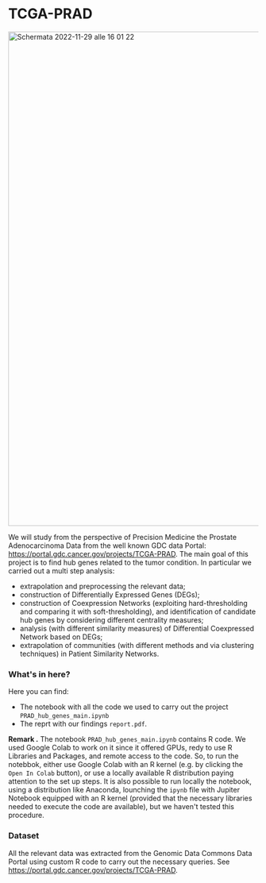 # TCGA-PRAD
<img width="996" alt="Schermata 2022-11-29 alle 16 01 22" src="https://user-images.githubusercontent.com/91341004/204564258-466abba8-bc3b-43c0-b693-1ccd0d8f223d.png">

We will study from the perspective of Precision Medicine the 	Prostate Adenocarcinoma Data from the well known GDC data Portal: https://portal.gdc.cancer.gov/projects/TCGA-PRAD. The main goal of this project is to find hub genes related to the tumor condition. In particular we carried out a multi step analysis:
- extrapolation and preprocessing the relevant data;
- construction of Differentially Expressed Genes (DEGs);
- construction of Coexpression Networks (exploiting hard-thresholding and comparing it with soft-thresholding), and identification of candidate hub genes by considering different centrality measures;
- analysis (with different similarity measures) of Differential Coexpressed Network based on DEGs;
- extrapolation of communities (with different methods and via clustering techniques) in Patient Similarity Networks.

### What's in here?
Here you can find:
- The notebook with all the code we used to carry out the project `PRAD_hub_genes_main.ipynb` 
- The reprt with our findings `report.pdf`.

**Remark .** The notebook `PRAD_hub_genes_main.ipynb` contains R code. We used Google Colab to work on it since it offered GPUs, redy to use R Libraries and Packages, and remote access to the code. So, to run the notebbok, either use Google Colab with an R kernel (e.g. by clicking the `Open In Colab` button), or use a locally available R distribution paying attention to the set up steps. It is also possible to run locally the notebook, using a distribution like Anaconda, lounching the `ipynb` file with Jupiter Notebook equipped with an R kernel (provided that the necessary libraries needed to execute the code are available), but we haven't tested this procedure. 

### Dataset
All the relevant data was extracted from the Genomic Data Commons Data Portal using custom R code to carry out the necessary queries. See https://portal.gdc.cancer.gov/projects/TCGA-PRAD.

